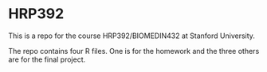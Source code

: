 # HRP392


This is a repo for the course HRP392/BIOMEDIN432 at Stanford University. 

The repo contains four R files. One is for the homework and the three others are for the final project.
